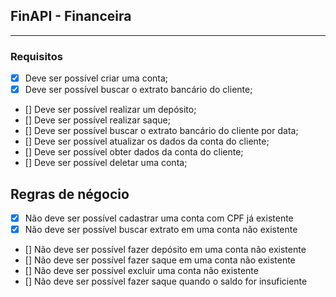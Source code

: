 ## FinAPI - Financeira

---

### Requisitos

- [x] Deve ser possível criar uma conta;
- [x] Deve ser possível buscar o extrato bancário do cliente;
- [] Deve ser possível realizar um depósito;
- [] Deve ser possível realizar saque;
- [] Deve ser possível buscar o extrato bancário do cliente por data;
- [] Deve ser possível atualizar os dados da conta do cliente;
- [] Deve ser possível obter dados da conta do cliente;
- [] Deve ser possível deletar uma conta;

## Regras de négocio

- [x] Não deve ser possível cadastrar uma conta com CPF já existente
- [x] Não deve ser possível buscar extrato em uma conta não existente
- [] Não deve ser possível fazer depósito em uma conta não existente
- [] Não deve ser possível fazer saque em uma conta não existente
- [] Não deve ser possível excluir uma conta não existente
- [] Não deve ser possível fazer saque quando o saldo for insuficiente
